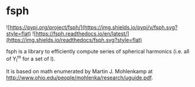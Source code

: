 # fsph

![https://pypi.org/project/fsph/](https://img.shields.io/pypi/v/fsph.svg?style=flat)
![https://fsph.readthedocs.io/en/latest/](https://img.shields.io/readthedocs/fsph.svg?style=flat)

fsph is a library to efficiently compute series of spherical harmonics (i.e. all of Y<sub>l</sub><sup>m</sup> for a set of l).

It is based on math enumerated by Martin J. Mohlenkamp at http://www.ohio.edu/people/mohlenka/research/uguide.pdf.
